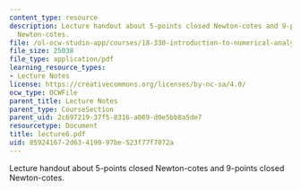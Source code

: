 ```yaml
---
content_type: resource
description: Lecture handout about 5-points closed Newton-cotes and 9-points closed
  Newton-cotes.
file: /ol-ocw-studio-app/courses/18-330-introduction-to-numerical-analysis-spring-2004/859241672d63419097be523f77f7072a_lecture6.pdf
file_size: 25038
file_type: application/pdf
learning_resource_types:
- Lecture Notes
license: https://creativecommons.org/licenses/by-nc-sa/4.0/
ocw_type: OCWFile
parent_title: Lecture Notes
parent_type: CourseSection
parent_uid: 2c697219-37f5-8316-a069-d0e5bb8a5de7
resourcetype: Document
title: lecture6.pdf
uid: 85924167-2d63-4190-97be-523f77f7072a
---
```

Lecture handout about 5-points closed Newton-cotes and 9-points closed Newton-cotes.